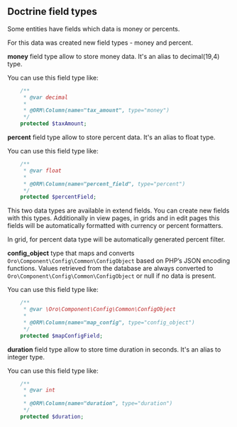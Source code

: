 ## Doctrine field types

Some entities have fields which data is money or percents.

For this data was created new field types - money and percent.

**money** field type allow to store money data. It's an alias to decimal(19,4) type.

You can use this field type like:

```php
    /**
     * @var decimal
     *
     * @ORM\Column(name="tax_amount", type="money")
     */
    protected $taxAmount;
```

**percent** field type allow to store percent data. It's an alias to float type.

You can use this field type like:

```php
    /**
     * @var float
     *
     * @ORM\Column(name="percent_field", type="percent")
     */
    protected $percentField;
```

This two data types are available in extend fields. You can create new fields with this types. Additionally in view pages, in grids and in edit pages this fields will be automatically formatted with currency or percent formatters.

In grid, for percent data type will be automatically generated percent filter.

**config_object** type that maps and converts `Oro\Component\Config\Common\ConfigObject` based on PHP’s JSON encoding functions. Values retrieved from the database are always converted to `Oro\Component\Config\Common\ConfigObject` or null if no data is present.

You can use this field type like:

```php
    /**
     * @var \Oro\Component\Config\Common\ConfigObject
     *
     * @ORM\Column(name="map_config", type="config_object")
     */
    protected $mapConfigField;
```


**duration** field type allow to store time duration in seconds. It's an alias to integer type.

You can use this field type like:

```php
    /**
     * @var int
     *
     * @ORM\Column(name="duration", type="duration")
     */
    protected $duration;
```
